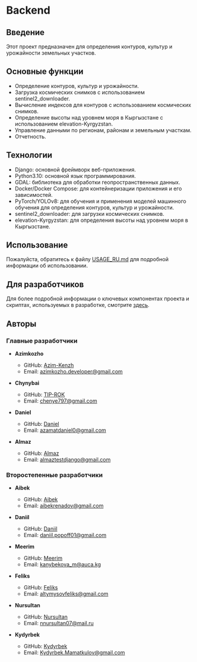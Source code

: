 # Backend

## Введение

Этот проект предназначен для определения контуров, культур и урожайности земельных участков.

## Основные функции

- Определение контуров, культур и урожайности.
- Загрузка космических снимков с использованием sentinel2_downloader.
- Вычисление индексов для контуров с использованием космических снимков.
- Определение высоты над уровнем моря в Кыргызстане с использованием elevation-Kyrgyzstan.
- Управление данными по регионам, районам и земельным участкам.
- Отчетность.

## Технологии

- Django: основной фреймворк веб-приложения.
- Python3.10: основной язык программирования.
- GDAL: библиотека для обработки геопространственных данных.
- Docker/Docker Compose: для контейнеризации приложения и его зависимостей.
- PyTorch/YOLOv8: для обучения и применения моделей машинного обучения для определения контуров, культур и урожайности.
- sentinel2_downloader: для загрузки космических снимков.
- elevation-Kyrgyzstan: для определения высоты над уровнем моря в Кыргызстане.

## Использование

Пожалуйста, обратитесь к файлу [USAGE_RU.md](USAGE_RU.md) для подробной информации об использовании.

## Для разработчиков

Для более подробной информации о ключевых компонентах проекта и скриптах, используемых в разработке,
смотрите [здесь](DEVELOPER_RU.md).

## Авторы

### Главные разработчики

- **Azimkozho**
    * GitHub: [Azim-Kenzh](https://github.com/Azim-Kenzh)
    * Email: <azimkozho.developer@gmail.com>


- **Chynybai**
    * GitHub: [TIP-ROK](https://github.com/TIP-ROK)
    * Email: <chenye797@gmail.com>


- **Daniel**
    * GitHub: [Daniel](https://github.com/azamatdaniel0)
    * Email: <azamatdaniel0@gmail.com>


- **Almaz**
    * GitHub: [Almaz](https://github.com/sharshenaliev)
    * Email: <almaztestdjango@gmail.com>

### Второстепенные разработчики

- **Aibek**
    * GitHub: [Aibek](https://github.com/RikiTwiki)
    * Email: <aibekrenadov@gmail.com>


- **Daniil**
    * GitHub: [Daniil](https://github.com/daniilpopoff)
    * Email: <daniil.popoff01@gmail.com>


- **Meerim**
    * GitHub: [Meerim](https://github.com/meerimkanybekova)
    * Email: <kanybekova_m@auca.kg>


- **Feliks**
    * GitHub: [Feliks](https://github.com/feliksKdm)
    * Email: <altymysovfeliks@gmail.com>


- **Nursultan**
    * GitHub: [Nursultan](https://github.com/Nursmen)
    * Email: <nnursultan07@mail.ru>

- **Kydyrbek**
    * GitHub: [Kydyrbek](https://github.com/Kydyrbek97)
    * Email: <Kydyrbek.Mamatkulov@gmail.com>
